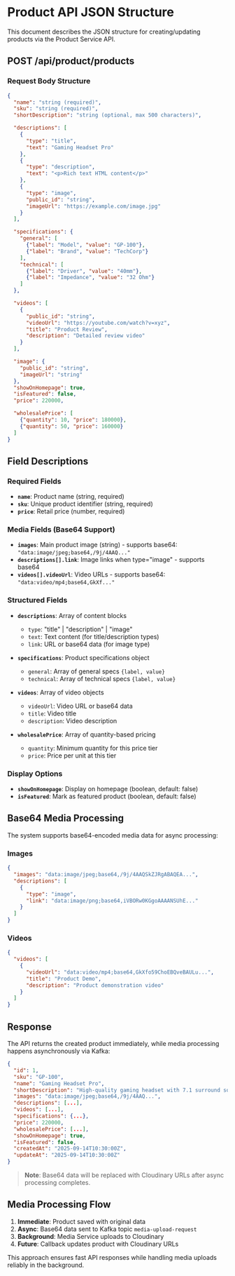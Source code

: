 # Product API JSON Structure

This document describes the JSON structure for creating/updating products via the Product Service API.

## POST /api/product/products

### Request Body Structure

```json
{
  "name": "string (required)",
  "sku": "string (required)",
  "shortDescription": "string (optional, max 500 characters)",

  "descriptions": [
    {
      "type": "title",
      "text": "Gaming Headset Pro"
    },
    {
      "type": "description",
      "text": "<p>Rich text HTML content</p>"
    },
    {
      "type": "image",
      "public_id": "string",
      "imageUrl": "https://example.com/image.jpg"
    }
  ],

  "specifications": {
    "general": [
      {"label": "Model", "value": "GP-100"},
      {"label": "Brand", "value": "TechCorp"}
    ],
    "technical": [
      {"label": "Driver", "value": "40mm"},
      {"label": "Impedance", "value": "32 Ohm"}
    ]
  },

  "videos": [
    {
      "public_id": "string",
      "videoUrl": "https://youtube.com/watch?v=xyz",
      "title": "Product Review",
      "description": "Detailed review video"
    }
  ],

  "image": {
    "public_id": "string",
    "imageUrl": "string"
  },
  "showOnHomepage": true,
  "isFeatured": false,
  "price": 220000,

  "wholesalePrice": [
    {"quantity": 10, "price": 180000},
    {"quantity": 50, "price": 160000}
  ]
}
```

## Field Descriptions

### Required Fields
- **`name`**: Product name (string, required)
- **`sku`**: Unique product identifier (string, required)
- **`price`**: Retail price (number, required)

### Media Fields (Base64 Support)
- **`images`**: Main product image (string) - supports base64: `"data:image/jpeg;base64,/9j/4AAQ..."`
- **`descriptions[].link`**: Image links when type="image" - supports base64
- **`videos[].videoUrl`**: Video URLs - supports base64: `"data:video/mp4;base64,GkXf..."`

### Structured Fields
- **`descriptions`**: Array of content blocks
  - `type`: "title" | "description" | "image"
  - `text`: Text content (for title/description types)
  - `link`: URL or base64 data (for image type)

- **`specifications`**: Product specifications object
  - `general`: Array of general specs `{label, value}`
  - `technical`: Array of technical specs `{label, value}`

- **`videos`**: Array of video objects
  - `videoUrl`: Video URL or base64 data
  - `title`: Video title
  - `description`: Video description

- **`wholesalePrice`**: Array of quantity-based pricing
  - `quantity`: Minimum quantity for this price tier
  - `price`: Price per unit at this tier

### Display Options
- **`showOnHomepage`**: Display on homepage (boolean, default: false)
- **`isFeatured`**: Mark as featured product (boolean, default: false)

## Base64 Media Processing

The system supports base64-encoded media data for async processing:

### Images
```json
{
  "images": "data:image/jpeg;base64,/9j/4AAQSkZJRgABAQEA...",
  "descriptions": [
    {
      "type": "image",
      "link": "data:image/png;base64,iVBORw0KGgoAAAANSUhE..."
    }
  ]
}
```

### Videos
```json
{
  "videos": [
    {
      "videoUrl": "data:video/mp4;base64,GkXfo59ChoEBQveBAULu...",
      "title": "Product Demo",
      "description": "Product demonstration video"
    }
  ]
}
```

## Response

The API returns the created product immediately, while media processing happens asynchronously via Kafka:

```json
{
  "id": 1,
  "sku": "GP-100",
  "name": "Gaming Headset Pro",
  "shortDescription": "High-quality gaming headset with 7.1 surround sound",
  "images": "data:image/jpeg;base64,/9j/4AAQ...",
  "descriptions": [...],
  "videos": [...],
  "specifications": {...},
  "price": 220000,
  "wholesalePrice": [...],
  "showOnHomepage": true,
  "isFeatured": false,
  "createdAt": "2025-09-14T10:30:00Z",
  "updateAt": "2025-09-14T10:30:00Z"
}
```

> **Note**: Base64 data will be replaced with Cloudinary URLs after async processing completes.

## Media Processing Flow

1. **Immediate**: Product saved with original data
2. **Async**: Base64 data sent to Kafka topic `media-upload-request`
3. **Background**: Media Service uploads to Cloudinary
4. **Future**: Callback updates product with Cloudinary URLs

This approach ensures fast API responses while handling media uploads reliably in the background.